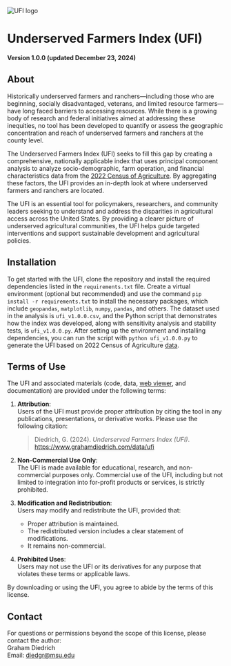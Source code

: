 ![UFI logo](https://static.wixstatic.com/media/e8d0f3_4c2f029650d14abaa8576961ef13e985~mv2.png/v1/fill/w_167,h_167,al_c,q_85,usm_0.66_1.00_0.01,enc_avif,quality_auto/UFI%20logo.png) 

# Underserved Farmers Index (UFI)
**Version 1.0.0 (updated December 23, 2024)**

## About

Historically underserved farmers and ranchers—including those who are beginning, socially disadvantaged, veterans, and limited resource farmers—have long faced barriers to accessing resources. While there is a growing body of research and federal initiatives aimed at addressing these inequities, no tool has been developed to quantify or assess the geographic concentration and reach of underserved farmers and ranchers at the county level.

The Underserved Farmers Index (UFI) seeks to fill this gap by creating a comprehensive, nationally applicable index that uses principal component analysis to analyze socio-demographic, farm operation, and financial characteristics data from the [2022 Census of Agriculture](https://quickstats.nass.usda.gov). By aggregating these factors, the UFI provides an in-depth look at where underserved farmers and ranchers are located.

The UFI is an essential tool for policymakers, researchers, and community leaders seeking to understand and address the disparities in agricultural access across the United States. By providing a clearer picture of underserved agricultural communities, the UFI helps guide targeted interventions and support sustainable development and agricultural policies.

## Installation

To get started with the UFI, clone the repository and install the required dependencies listed in the ``requirements.txt`` file. Create a virtual environment (optional but recommended) and use the command ``pip install -r requirements.txt`` to install the necessary packages, which include ``geopandas``, ``matplotlib``, ``numpy``, ``pandas``, and others. The dataset used in the analysis is ``ufi_v1.0.0.csv``, and the Python script that demonstrates how the index was developed, along with sensitivity analysis and stability tests, is ``ufi_v1.0.0.py``. After setting up the environment and installing dependencies, you can run the script with ``python ufi_v1.0.0.py`` to generate the UFI based on 2022 Census of Agriculture [data](https://quickstats.nass.usda.gov).

## Terms of Use

The UFI and associated materials (code, data, [web viewer](https://msugis.maps.arcgis.com/home/item.html?id=7f05b39310144840b05ac8ed9a67ce22#overview), and documentation) are provided under the following terms:

1. **Attribution**:  
   Users of the UFI must provide proper attribution by citing the tool in any publications, presentations, or derivative works. Please use the following citation:  
   > Diedrich, G. (2024). *Underserved Farmers Index (UFI)*. https://www.grahamdiedrich.com/data/ufi

2. **Non-Commercial Use Only**:  
   The UFI is made available for educational, research, and non-commercial purposes only. Commercial use of the UFI, including but not limited to integration into for-profit products or services, is strictly prohibited.

3. **Modification and Redistribution**:  
   Users may modify and redistribute the UFI, provided that:  
   - Proper attribution is maintained.
   - The redistributed version includes a clear statement of modifications.
   - It remains non-commercial.

4. **Prohibited Uses**:  
   Users may not use the UFI or its derivatives for any purpose that violates these terms or applicable laws.

By downloading or using the UFI, you agree to abide by the terms of this license.

## Contact  
For questions or permissions beyond the scope of this license, please contact the author:  
Graham Diedrich  
Email: diedgr@msu.edu
